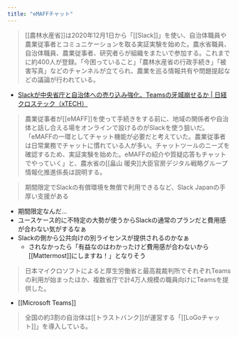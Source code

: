 ```yaml
---
title: "eMAFFチャット"
---
```


> [[農林水産省]]は2020年12月1日から「[[Slack]]」を使い、自治体職員や農業従事者とコミュニケーションを取る実証実験を始めた。農水省職員、自治体職員、農業従事者、研究者らが組織をまたいで参加する。これまでに約400人が登録。「今困っていること」「農林水産省の行政手続き」「被害写真」などのチャンネルが立てられ、農業を巡る情報共有や問題提起などの議論が行われている。
- [Slackが中央省庁と自治体への売り込み強化、Teamsの牙城崩せるか | 日経クロステック（xTECH）](https://xtech.nikkei.com/atcl/nxt/column/18/00001/05027/?n_cid=nbpnxt_twbn)

> 農業従事者が[[eMAFF]]を使って手続きをする前に、地域の関係者や自治体と話し合える場をオンラインで設けるのがSlackを使う狙いだ。「eMAFFの一環としてチャット機能が必要だと考えていた。農業従事者は日常業務でチャットに慣れている人が多い。チャットツールのニーズを確認するため、実証実験を始めた。eMAFFの紹介や質疑応答もチャットでやっていく」と、農水省の[[畠山 暖央]]大臣官房デジタル戦略グループ情報化推進係長は説明する。

> 期間限定でSlackの有償環境を無償で利用できるなど、Slack Japanの手厚い支援がある
- 期間限定なんだ…
- ユースケース的に不特定の大勢が使うからSlackの通常のプランだと費用感が合わない気がするなぁ
- Slackの側から公共向けの別ライセンスが提供されるのかなぁ
    - されなかったら「有益なのはわかったけど費用感が合わないから[[Mattermost]]にしますね！」となりそう

> 日本マイクロソフトによると厚生労働省と最高裁裁判所でそれぞれTeamsの利用が始まったほか、複数省庁で計4万人規模の職員向けにTeamsを提供した。
- [[Microsoft Teams]]

> 全国の約3割の自治体は[[トラストバンク]]が運営する「[[LoGoチャット]]」を導入している。
